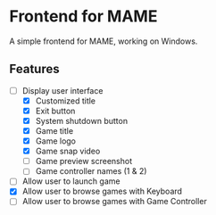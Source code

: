 # Frontend for MAME

A simple frontend for MAME,
working on Windows.

## Features

- [ ] Display user interface
    - [x] Customized title
    - [x] Exit button
    - [x] System shutdown button
    - [x] Game title
    - [x] Game logo
    - [x] Game snap video
    - [ ] Game preview screenshot
    - [ ] Game controller names (1 & 2)
- [ ] Allow user to launch game
- [x] Allow user to browse games with Keyboard
- [ ] Allow user to browse games with Game Controller
